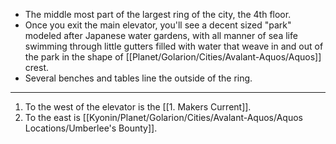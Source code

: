 - The middle most part of the largest ring of the city, the 4th floor. 
- Once you exit the main elevator, you'll see a decent sized "park" modeled after Japanese water gardens, with all manner of sea life swimming through little gutters filled with water that weave in and out of the park in the shape of [[Planet/Golarion/Cities/Avalant-Aquos/Aquos]] crest. 
- Several benches and tables line the outside of the ring.

---
1. To the west of the elevator is the [[1. Makers Current]].
2. To the east is [[Kyonin/Planet/Golarion/Cities/Avalant-Aquos/Aquos Locations/Umberlee's Bounty]].